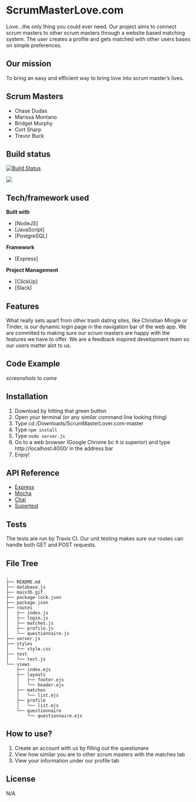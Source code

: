 # ScrumMasterLove.com
Love...the only thing you could ever need. Our project aims to connect scrum masters to other scrum masters through a website based matching system. The user creates a profile and gets matched with other users bases on simple preferences.

## Our mission
To bring an easy and efficient way to bring love into scrum master’s lives.

## Scrum Masters
- Chase Dudas
- Marissa Montano
- Bridget Murphy
- Cort Sharp
- Trevor Buck

## Build status
[![Build Status](https://travis-ci.org/Yahoooligans/ScrumMasterLove.com.svg?branch=master)](https://travis-ci.org/Yahoooligans/ScrumMasterLove.com)
 
![](http://webapp1.dlib.indiana.edu/virtual_disk_library/index.cgi/4909942/FID2663/common/internet/us.yimg.com/i/ligans/main3b.gif)

## Tech/framework used
<b>Built with</b>
- [NodeJS]
- [JavaScript]
- [PostgreSQL]

<b>Framework</b>
- [Express]

<b>Project Management</b>
 - [ClickUp]
 - [Slack]
 
## Features
What really sets apart from other trash dating sites, like Christian Mingle or Tinder, is our dynamic login page in the navigation bar of the web app. We are commited to making sure our scrum masters are happy with the features we have to offer. We are a feedback inspired development team so our users matter alot to us. 

## Code Example
*screenshots to come*

## Installation

1. Download by hitting that green button 
2. Open your terminal (or any similar command line looking thing)
3. Type cd /Downloads/ScrumMasterLover.com-master
4. Type ```npm install```
5. Type ```node server.js```
6. Go to a web browser (Google Chrome bc it is superior) and type http://localhost:4000/ in the address bar
7. Enjoy!

## API Reference

- [Express](https://expressjs.com/)
- [Mocha](https://mochajs.org/)
- [Chai](https://www.chaijs.com/)
- [Supertest](https://www.npmjs.com/package/supertest)

## Tests
The tests are run by Travis CI. Our unit testing makes sure our routes can handle both GET and POST requests.

## File Tree
```
.
├── README.md
├── database.js
├── main3b.gif
├── package-lock.json
├── package.json
├── routes
│   ├── index.js
│   ├── login.js
│   ├── matches.js
│   ├── profile.js
│   └── questionnaire.js
├── server.js
├── styles
│   └── style.css
├── test
│   └── test.js
└── views
    ├── index.ejs
    ├── layouts
    │   ├── footer.ejs
    │   └── header.ejs
    ├── matches
    │   └── list.ejs
    ├── profile
    │   └── list.ejs
    └── questionnaire
        └── questionnaire.ejs
```
## How to use?
1. Create an account with us by filling out the questionare
2. View how similar you are  to other scrum masters with the matches tab
3. View your information under our profile tab 

## License
N/A
